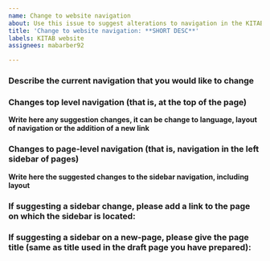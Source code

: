 ```yaml
---
name: Change to website navigation
about: Use this issue to suggest alterations to navigation in the KITAB website
title: 'Change to website navigation: **SHORT DESC**'
labels: KITAB website
assignees: mabarber92

---
```


### Describe the current navigation that you would like to change


### Changes  top level navigation (that is, at the top of the page)

**Write here any suggestion changes, it can be change to language, layout of navigation or the addition of a new link**

### Changes to page-level navigation (that is, navigation in the left sidebar of pages)

**Write here the suggested changes to the sidebar navigation, including layout**

### If suggesting a sidebar change, please add a link to the page on which the sidebar is located:


### If suggesting a sidebar on a new-page, please give the page title (same as title used in the draft page you have prepared):
